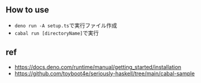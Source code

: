 ## How to use
- `deno run -A setup.ts`で実行ファイル作成
- `cabal run [directoryName]`で実行

## ref
- https://docs.deno.com/runtime/manual/getting_started/installation
- https://github.com/toyboot4e/seriously-haskell/tree/main/cabal-sample
